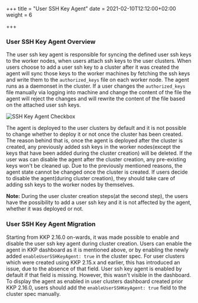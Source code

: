 +++
title = "User SSH Key Agent"
date = 2021-02-10T12:12:00+02:00
weight = 6

+++

### User SSH Key Agent Overview
The user ssh key agent is responsible for syncing the defined user ssh keys to the worker nodes, when users
attach ssh keys to the user clusters. When users choose to add a user ssh key to a cluster after it was created 
the agent will sync those keys to the worker machines by fetching the ssh keys and write them to the `authorized_keys` 
file on each worker node. The agent runs as a daemonset in the cluster. If a user changes the `authorized_keys` file 
manually via logging into machine and change the content of the file the agent will reject the changes and will rewrite 
the content of the file based on the attached user ssh keys.

![SSH Key Agent Checkbox](/img/kubermatic/v2.18/ui/sshkey_agent.png?height=300px&classes=shadow,border "SSH Key Agent Checkbox")

The agent is deployed to the user clusters by default and it is not possible to change whether to deploy it or not once 
the cluster has been created. The reason behind that is, once the agent is deployed after the cluster is created, any 
previously added ssh keys in the worker nodes(except the keys that have been added during the cluster creation) will be 
deleted. If the user was can disable the agent after the cluster creation, any pre-existing keys won't be cleaned up.
Due to the previously mentioned reasons, the agent state cannot be changed once the cluster is created. If users decide 
to disable the agent(during cluster creation), they should take care of adding ssh keys to the worker nodes by themselves.

**Note:**
During the user cluster creation steps(at the second step), the users have the possibility to add a user ssh key and it 
is not affected by the agent, whether it was deployed or not.

### User SSH Key Agent Migration
Starting from KKP 2.16.0 on-wards, it was made possible to enable and disable the user ssh key agent during cluster creation. Users can 
enable the agent in KKP dashboard as it is mentioned above, or by enabling the newly added `enableUserSSHKeyAgent: true` 
in the cluster spec. For user clusters which were created using KKP 2.15.x and earlier, this has introduced an issue, due to 
the absence of that field. User ssh key agent is enabled by default if that field is missing. However, this wasn't visible 
in the dashboard. To display the agent as enabled in user clusters dashboard created prior KKP 2.16.0, users should add the 
`enableUserSSHKeyAgent: true` field to the cluster spec manually.
 